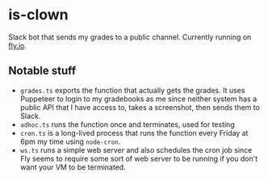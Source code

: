 # is-clown
Slack bot that sends my grades to a public channel. Currently running on [fly.io](https://fly.io). 

## Notable stuff
- `grades.ts` exports the function that actually gets the grades. It uses Puppeteer to login to my gradebooks as me since neither system has a public API that I have access to, takes a screenshot, then sends them to Slack.
- `adhoc.ts` runs the function once and terminates, used for testing
- `cron.ts` is a long-lived process that runs the function every Friday at 6pm my time using `node-cron`.
- `ws.ts` runs a simple web server and also schedules the cron job since Fly seems to require some sort of web server to be running if you don't want your VM to be terminated.
